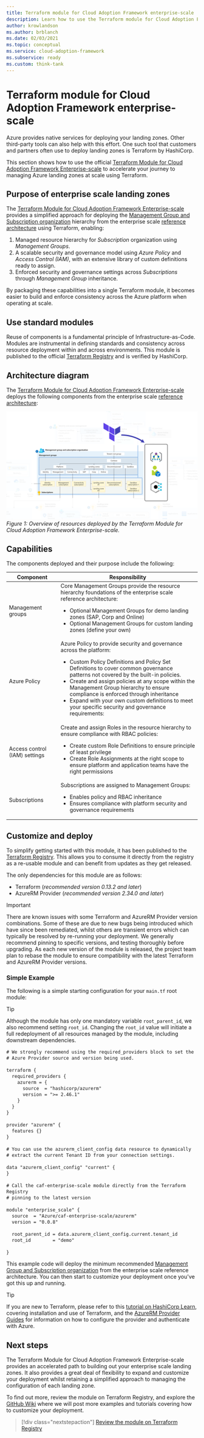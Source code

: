 ```yaml
---
title: Terraform module for Cloud Adoption Framework enterprise-scale
description: Learn how to use the Terraform module for Cloud Adoption Framework enterprise-scale.
author: krowlandson
ms.author: brblanch
ms.date: 02/03/2021
ms.topic: conceptual
ms.service: cloud-adoption-framework
ms.subservice: ready
ms.custom: think-tank
---
```


<!-- cSpell:ignore -->
<!-- docutune:casing -->

# Terraform module for Cloud Adoption Framework enterprise-scale

Azure provides native services for deploying your landing zones. Other third-party tools can also help with this effort. One such tool that customers and partners often use to deploy landing zones is Terraform by HashiCorp.

This section shows how to use the official [Terraform Module for Cloud Adoption Framework Enterprise-scale](https://registry.terraform.io/modules/Azure/caf-enterprise-scale/azurerm/latest) to accelerate your journey to managing Azure landing zones at scale using Terraform.

## Purpose of enterprise scale landing zones

The [Terraform Module for Cloud Adoption Framework Enterprise-scale](https://registry.terraform.io/modules/Azure/caf-enterprise-scale/azurerm/latest) provides a simplified approach for deploying the [Management Group and Subscription organization](./management-group-and-subscription-organization.md) hierarchy from the enterprise scale [reference architecture](./architecture.md#high-level-architecture) using Terraform, enabling:

1. Managed resource hierarchy for _Subscription_ organization using _Management Groups_.
1. A scalable security and governance model using _Azure Policy_ and _Access Control (IAM)_, with an extensive library of custom definitions ready to assign.
1. Enforced security and governance settings across _Subscriptions_ through _Management Group_ inheritance.

By packaging these capabilities into a single Terraform module, it becomes easier to build and enforce consistency across the Azure platform when operating at scale.

## Use standard modules

Reuse of components is a fundamental principle of Infrastructure-as-Code. Modules are instrumental in defining standards and consistency across resource deployment within and across environments. This module is published to the official [Terraform Registry](https://registry.terraform.io/modules/Azure/) and is verified by HashiCorp.

## Architecture diagram

The [Terraform Module for Cloud Adoption Framework Enterprise-scale](https://registry.terraform.io/modules/Azure/caf-enterprise-scale/azurerm/latest) deploys the following components from the enterprise scale [reference architecture](./architecture.md#high-level-architecture):

![Overview of resources deployed by the Terraform Module for Cloud Adoption Framework Enterprise-scale](media/terraform-caf-enterprise-scale-overview.png)
_Figure 1: Overview of resources deployed by the Terraform Module for Cloud Adoption Framework Enterprise-scale._

## Capabilities

The components deployed and their purpose include the following:

| Component | Responsibility |
|---|---|
| Management groups | Core Management Groups provide the resource hierarchy foundations of the enterprise scale reference architecture:<ul><li>Optional Management Groups for demo landing zones (SAP, Corp and Online)</li><li>Optional Management Groups for custom landing zones (define your own)</li></ul> |
| Azure Policy | Azure Policy to provide security and governance across the platform: <ul><li>Custom Policy Definitions and Policy Set Definitions to cover common governance patterns not covered by the built-in policies.</li><li>Create and assign policies at any scope within the Management Group hierarchy to ensure compliance is enforced through inheritance</li><li>Expand with your own custom definitions to meet your specific security and governance requirements:</li></ul> |
| Access control (IAM) settings | Create and assign Roles in the resource hierarchy to ensure compliance with RBAC policies:<ul><li>Create custom Role Definitions to ensure principle of least privilege</li><li>Create Role Assignments at the right scope to ensure platform and application teams have the right permissions</li></ul> |
| Subscriptions | Subscriptions are assigned to Management Groups:<ul><li>Enables policy and RBAC inheritance</li><li>Ensures compliance with platform security and governance requirements</li></ul> |

## Customize and deploy

To simplify getting started with this module, it has been published to the [Terraform Registry](https://registry.terraform.io/modules/Azure/). This allows you to consume it directly from the registry as a re-usable module and can benefit from updates as they get released.

The only dependencies for this module are as follows:

- Terraform (_recommended version 0.13.2 and later_)
- AzureRM Provider (_recommended version 2.34.0 and later_)

> [!IMPORTANT]
> There are known issues with some Terraform and AzureRM Provider version combinations. Some of these are due to new bugs being introduced which have since been remediated, whilst others are transient errors which can typically be resolved by re-running your deployment. We generally recommend pinning to specific versions, and testing thoroughly before upgrading. As each new version of the module is released, the project team plan to rebase the module to ensure compatibility with the latest Terraform and AzureRM Provider versions.

### Simple Example

The following is a simple starting configuration for your `main.tf` root module:

> [!TIP]
> Although the module has only one mandatory variable `root_parent_id`, we also recommend setting `root_id`. Changing the `root_id` value will initiate a full redeployment of all resources managed by the module, including downstream dependencies.

```hcl
# We strongly recommend using the required_providers block to set the
# Azure Provider source and version being used.

terraform {
  required_providers {
    azurerm = {
      source  = "hashicorp/azurerm"
      version = ">= 2.46.1"
    }
  }
}

provider "azurerm" {
  features {}
}

# You can use the azurerm_client_config data resource to dynamically
# extract the current Tenant ID from your connection settings.

data "azurerm_client_config" "current" {
}

# Call the caf-enterprise-scale module directly from the Terraform Registry
# pinning to the latest version

module "enterprise_scale" {
  source  = "Azure/caf-enterprise-scale/azurerm"
  version = "0.0.8"

  root_parent_id = data.azurerm_client_config.current.tenant_id
  root_id        = "demo"

}
```

This example code will deploy the minimum recommended [Management Group and Subscription organization](./management-group-and-subscription-organization.md) from the enterprise scale reference architecture. You can then start to customize your deployment once you've got this up and running.

> [!TIP]
> If you are new to Terraform, please refer to this [tutorial on HashiCorp Learn](https://learn.hashicorp.com/tutorials/terraform/install-cli?in=terraform/azure-get-started), covering installation and use of Terraform, and the [AzureRM Provider Guides](https://registry.terraform.io/providers/hashicorp/azurerm/latest/docs#authenticating-to-azure) for information on how to configure the provider and authenticate with Azure.

## Next steps

The Terraform Module for Cloud Adoption Framework Enterprise-scale provides an accelerated path to building out your enterprise scale landing zones. It also provides a great deal of flexibility to expand and customize your deployment whilst retaining a simplified approach to managing the configuration of each landing zone.

To find out more, review the module on Terraform Registry, and explore the [GitHub Wiki](https://github.com/Azure/terraform-azurerm-caf-enterprise-scale/wiki) where we will post more examples and tutorials covering how to customize your deployment.

> [!div class="nextstepaction"]
> [Review the module on Terraform Registry](https://registry.terraform.io/modules/Azure/caf-enterprise-scale/azurerm/latest)

